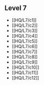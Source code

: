 ## Level 7
- [[HQ/L7/c1]]
- [[HQ/L7/c2]]
- [[HQ/L7/c3]]
- [[HQ/L7/c4]]
- [[HQ/L7/c5]]
- [[HQ/L7/c6]]
- [[HQ/L7/c7]]
- [[HQ/L7/c8]]
- [[HQ/L7/c9]]
-  [[HQ/L7/c10]]
- [[HQ/L7/c11]]
- [[HQ/L7/c12]]

